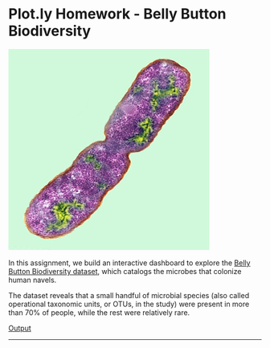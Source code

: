 # Plot.ly Homework - Belly Button Biodiversity

![Bacteria by filterforge.com](Images/bacteria.jpg)

In this assignment, we build an interactive dashboard to explore the [Belly Button Biodiversity dataset](http://robdunnlab.com/projects/belly-button-biodiversity/), which catalogs the microbes that colonize human navels.

The dataset reveals that a small handful of microbial species (also called operational taxonomic units, or OTUs, in the study) were present in more than 70% of people, while the rest were relatively rare.

[Output](Images/bacteria.jpg)

- - -


